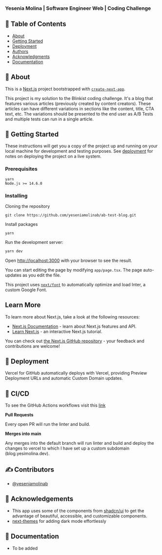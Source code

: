 
### Yesenia Molina | Software Engineer Web | Coding Challenge


## 📝 Table of Contents

- [About](#about)
- [Getting Started](#getting_started)
- [Deployment](#deployment)
- [Authors](#authors)
- [Acknowledgments](#acknowledgement)
- [Documentation](#docs)

## 🧐 About <a name = "about"></a>
This is a [Next.js](https://nextjs.org/) project bootstrapped with [`create-next-app`](https://github.com/vercel/next.js/tree/canary/packages/create-next-app).

This project is my solution to the Blinkist coding challenge.
It's a blog that features various articles (previously created by content creators). These articles can have different variations in sections like the content, title, CTA text, etc. The variations should be presented to the end user as A/B Tests and multiple tests can run in a single article.


## 🏁 Getting Started <a name = "getting_started"></a>

These instructions will get you a copy of the project up and running on your local machine for development and testing purposes. See [deployment](#deployment) for notes on deploying the project on a live system.

### Prerequisites

```
yarn
Node.js >= 14.6.0
```

### Installing

Cloning the repository

```
git clone https://github.com/yeseniamolinab/ab-test-blog.git
```

Install packages

```
yarn 
```

Run the development server:

```bash
yarn dev
```

Open [http://localhost:3000](http://localhost:3000) with your browser to see the result.

You can start editing the page by modifying `app/page.tsx`. The page auto-updates as you edit the file.

This project uses [`next/font`](https://nextjs.org/docs/basic-features/font-optimization) to automatically optimize and load Inter, a custom Google Font.


## Learn More

To learn more about Next.js, take a look at the following resources:

- [Next.js Documentation](https://nextjs.org/docs) - learn about Next.js features and API.
- [Learn Next.js](https://nextjs.org/learn) - an interactive Next.js tutorial.

You can check out [the Next.js GitHub repository](https://github.com/vercel/next.js/) - your feedback and contributions are welcome!

## 🚀 Deployment <a name = "deployment"></a>

Vercel for GitHub automatically deploys with Vercel, providing Preview Deployment URLs and automatic Custom Domain updates.

## 🚦 CI/CD <a name = "ci_cd"></a>

To see the GitHub Actions workflows visit this [link](https://github.com/yeseniamolinab/ab-test-blog/blob/main/.github/workflows/lint-and-build.yml)

**Pull Requests**

Every open PR will run the linter and build.

**Merges into main**

Any merges into the default branch will run linter and build and deploy the changes to vercel to which I have set up a custom subdomain (blog.yesimolina.dev).

## ✍️ Contributors <a name = "authors"></a>

- [@yeseniamolinab](https://github.com/yeseniamolinab)

## 🎉 Acknowledgements <a name = "acknowledgement"></a>

- This app uses some of the components from [shadcn/ui](https://ui.shadcn.com/) to get the advantage of beautiful, accessible, and customizable components.
- [next-themes](https://github.com/pacocoursey/next-themes) for adding dark mode effortlessly

## 📝 Documentation <a name = "docs"></a>

- To be added
